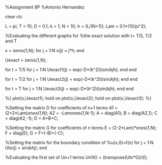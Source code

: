 %Assignment 8P
%Antonio Hernandez

clear clc

L = pi;
T = 10;
D = 0.1;
k = 1;
N = 10;
h = (L/(N+1));
Lam = 0.1*(10/pi^2);



%Evaluating the different graphs for 
%the exact solution with t= T/5, T/2 and T

x = zeros(1,N);
for j = 1:N
    x(j) = j*h;
end

Uexact = zeros(1,N);

for t = T/5
    for j = 1:N
        Uexact1(j) = exp(-D*(k^2)*t)*sin(k*j*h);
    end
end

for t = T/2
    for  j = 1:N
        Uexact2(j) = exp(-D*(k^2)*t)*sin(k*j*h);
    end
end


for t = T
    for  j = 1:N
        Uexact3(j) = exp(-D*(k^2)*t)*sin(k*j*h);
    end
end

%{
plot(x,Uexact1);
hold on
plot(x,Uexact2);
hold on
plot(x,Uexact3);
%}

%Setting the matrix D for coefficients of n+1 terms
A1 = (2+2*Lam)*ones(1,N);
A2 = -Lam*ones(1,N-1);
A = diag(A1);
B = diag(A2,1);
C = diag(A2,-1);
D = A+B+C;

%Setting the matrix G for coefficients of n terms
E = (2-2*Lam)*ones(1,N);
F = diag(E);
G = F+(-B)+(-C);

%Setting the matrix for the boundary condition of 
%u(x,0)=f(x)
for j = 1:N
    Uto(j) = sin(k*h*j);
end

%Evaluating the first set of Un+1 terms
Un1tO = (transpose(Uto*G))\D;
